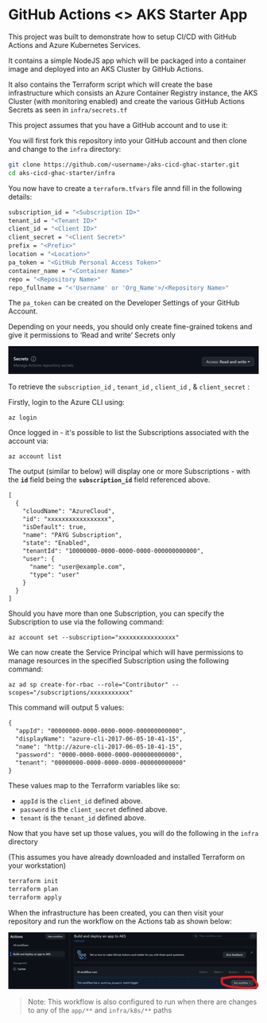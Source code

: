 # GitHub Actions <> AKS Starter App

This project was built to demonstrate how to setup CI/CD with GitHub Actions and Azure Kubernetes Services. 

It contains a simple NodeJS app which will be packaged into a container image and deployed into an AKS Cluster by GitHub Actions. 

It also contains the Terraform script which will create the base infrastructure which consists an Azure Container Registry instance, the AKS Cluster (with monitoring enabled) and create the various GitHub Actions Secrets as seen in `infra/secrets.tf`

This project assumes that you have a GitHub account and to use it:

You will first fork this repository into your GitHub account and then clone and change to the `infra` directory:

```bash
git clone https://github.com/<username>/aks-cicd-ghac-starter.git
cd aks-cicd-ghac-starter/infra
```

You now have to create a `terraform.tfvars` file annd fill in the following details: 

```bash
subscription_id = "<Subscription ID>"
tenant_id = "<Tenant ID>"
client_id = "<Client ID>"
client_secret = "<Client Secret>"
prefix = "<Prefix>"
location = "<Location>"
pa_token = "<GitHub Personal Access Token>"
container_name = "<Container Name>"
repo = "<Repository Name>"
repo_fullname = "<'Username' or 'Org_Name'>/<Repository Name>"
```

The `pa_token` can be created on the Developer Settings of your GitHub Account. 

Depending on your needs, you should only create fine-grained tokens and give it permissions to ‘Read and write’ Secrets only

![Untitled](images/Untitled.png)

To retrieve the `subscription_id` , `tenant_id` , `client_id` , & `client_secret` :

Firstly, login to the Azure CLI using:

```
az login
```

Once logged in - it's possible to list the Subscriptions associated with the account via:

```
az account list
```

The output (similar to below) will display one or more Subscriptions - with the **`id`** field being the **`subscription_id`** field referenced above.

```
[
  {
    "cloudName": "AzureCloud",
    "id": "xxxxxxxxxxxxxxxxx",
    "isDefault": true,
    "name": "PAYG Subscription",
    "state": "Enabled",
    "tenantId": "10000000-0000-0000-0000-000000000000",
    "user": {
      "name": "user@example.com",
      "type": "user"
    }
  }
]
```

Should you have more than one Subscription, you can specify the Subscription to use via the following command:

```
az account set --subscription="xxxxxxxxxxxxxxxx"
```

We can now create the Service Principal which will have permissions to manage resources in the specified Subscription using the following command:

```
az ad sp create-for-rbac --role="Contributor" --scopes="/subscriptions/xxxxxxxxxxx"
```

This command will output 5 values:

```
{
  "appId": "00000000-0000-0000-0000-000000000000",
  "displayName": "azure-cli-2017-06-05-10-41-15",
  "name": "http://azure-cli-2017-06-05-10-41-15",
  "password": "0000-0000-0000-0000-000000000000",
  "tenant": "00000000-0000-0000-0000-000000000000"
}
```

These values map to the Terraform variables like so:

- `appId` is the `client_id` defined above.
- `password` is the `client_secret` defined above.
- `tenant` is the `tenant_id` defined above.

Now that you have set up those values, you will do the following in the `infra` directory

(This assumes you have already downloaded and installed Terraform on your workstation)

```bash
terraform init
terraform plan
terraform apply
```

When the infrastructure has been created, you can then visit your repository and run the workflow on the Actions tab as shown below:

![Untitled](images/Untitled%201.png)

> Note: This workflow is also configured to run when there are changes to any of the `app/**` and `infra/k8s/**` paths
>

